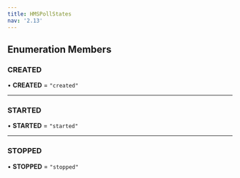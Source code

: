 ```yaml
---
title: HMSPollStates
nav: '2.13'
---
```


## Enumeration Members

### CREATED

• **CREATED** = `"created"`

---

### STARTED

• **STARTED** = `"started"`

---

### STOPPED

• **STOPPED** = `"stopped"`
